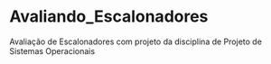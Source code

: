 # Avaliando_Escalonadores
Avaliação de Escalonadores com projeto da disciplina de Projeto de Sistemas Operacionais
